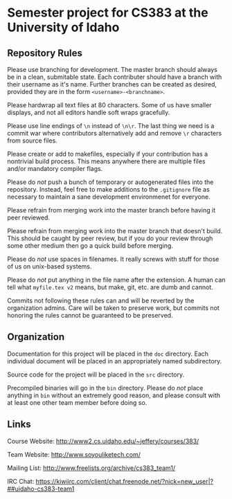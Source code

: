 Semester project for CS383 at the University of Idaho
=====================================================


Repository Rules
----------------

Please use branching for development. The master branch should always be in
a clean, submitable state. Each contributer should have a branch with their
username as it's name. Further branches can be created as desired, provided
they are in the form `<username>-<branchname>`.

Please hardwrap all text files at 80 characters. Some of us have smaller
displays, and not all editors handle soft wraps gracefully.

Please use line endings of `\n` instead of `\n\r`. The last thing we need
is a commit war where contributors alternatively add and remove `\r`
characters from source files.

Please create or add to makefiles, especially if your contribution has a
nontrivial build process. This means anywhere there are multiple files
and/or mandatory compiler flags.

Please do *not* push a bunch of temporary or autogenerated files into
the repository. Instead, feel free to make additions to the `.gitignore`
file as necessary to maintain a sane development environmenet for everyone.

Please refrain from merging work into the master branch before having it
peer reviewed.

Please refrain from merging work into the master branch that doesn't build.
This should be caught by peer review, but if you do your review through some
other medium then go a quick build before merging.

Please do *not* use spaces in filenames. It really screws with stuff for
those of us on unix-based systems.

Please do *not* put anything in the file name after the extension. A human
can tell what `myfile.tex v2` means, but make, git, etc. are dumb and
cannot.

Commits not following these rules can and will be reverted by the
organization admins. Care will be taken to preserve work, but commits not
honoring the rules cannot be guaranteed to be preserved.


Organization
------------

Documentation for this project will be placed in the `doc` directory. Each
individual document will be placed in an appropriately named subdirectory.

Source code for the project will be placed in the `src` directory.

Precompiled binaries will go in the `bin` directory. Please do *not* place
anything in `bin` without an extremely good reason, and please consult with
at least one other team member before doing so.


Links
-----

Course Website: http://www2.cs.uidaho.edu/~jeffery/courses/383/

Team Website: http://www.soyouliketech.com/

Mailing List: http://www.freelists.org/archive/cs383_team1/

IRC Chat: https://kiwiirc.com/client/chat.freenode.net/?nick=new_user|?##uidaho-cs383-team1
